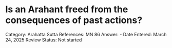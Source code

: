 # Is an Arahant freed from the consequences of past actions?

Category: Arahatta
Sutta References: MN 86
Answer: -
Date Entered: March 24, 2025
Review Status: Not started